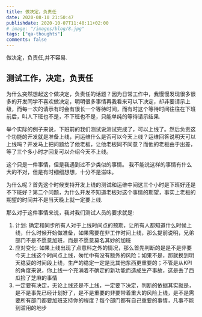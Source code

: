 ```yaml
---
title: 做决定，负责任
date: 2020-08-10 21:50:47
publishdate: 2020-10-07T11:40:11+02:00
# image: "/images/blog/8.jpg"
tags: ["qa-thoughts"]
comments: false
---
```

做决定，负责任,并不容易.

## 测试工作，决定，负责任

为什么突然想起这个做决定，负责任的话题？因为日常工作中，我慢慢发现很多很多的开发同学不喜欢做决定，明明很多事情再我看来可以下决定，却非要请示上级，而每一次的请示有时会有很长一个等待时间，而有时这个等待时间往往在下班前后，叫人下班也不是，不下班也不是，只能单纯的等待请示结果.

举个实际的例子来说，下班前的我们测试说测试完成了，可以上线了。然后负责这个功能的开发就是准备上线，问运维什么是否可以今天上线？运维回答说明天可以上线吗？开发马上把问题给了他老板，让他老板同不同意？而他的老板由于出差，等了三个多小时才回复可以介绍今天不上线。

这个只是一件事情，但是我遇到过不少类似的事情。 我不能说这样的事情有什么大的不对，但是有时细细想想，十分不是滋味。

为什么呢？首先这个时候支持开发上线的测试和运维中间这三个小时是下班好还是不下班好？第二个问题，为什么开发不知道老板对这个事情的期望，事实上老板的期望的时间并不是当天晚上就一定要上线.

那么对于这件事情来说，我对我们测试人员的要求就是:

1. 计划: 确定和同步所有人对于上线时间点的预期，让所有人都知道什么时候上线，什么时候开始做准备，如果需要在非工作时间上线，那么提前说明，兄弟部门不是不愿意加班，而是不愿意莫名其妙的加班
2. 应对变化: 如果上线出现了点意料之外的情况，那么首先判断的是是不是非要今天上线这个时间点上线，匆忙中有没有额外的风险；如果不是，那就换到明天稳妥的时间段上线，生产的稳定一定是比其他东西更重要的；不管是从KPI的角度来说，你上线一个充满着不确定的新功能而造成生产事故，这是丢了西瓜捡了芝麻的事情
3. 一定要有决定，无论上线还是不上线，一定要下决定，判断的依据其实就是，是不是事先已经计划好了，是不是重要的非要带着重大的风险上线，是不是需要所有部门都要加班支持你的程度？每个部门都有自己重要的事情，凡事不能到滥用的地步


